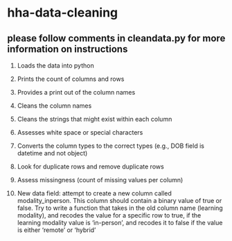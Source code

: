 # hha-data-cleaning

## please follow comments in cleandata.py for more information on instructions

1. Loads the data into python

2. Prints the count of columns and rows 

3. Provides a print out of the column names 

4. Cleans the column names 

5. Cleans the strings that might exist within each column

6. Assesses white space or special characters 

7. Converts the column types to the correct types (e.g., DOB field is datetime and not object) 

8. Look for duplicate rows and remove duplicate rows 

9. Assess missingness (count of missing values per column) 

10.  New data field: attempt to create a new column called modality_inperson.  This column should contain a binary value of true or false. Try to write a function that takes in the old column name (learning modality), and recodes the value for a specific row to true, if the learning modality value is ‘in-person’, and recodes it to false if the value is either ‘remote’ or ‘hybrid’ 
